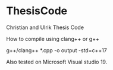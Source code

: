 # ThesisCode
Christian and Ulrik Thesis Code

How to compile using clang++ or g++

g++/clang++ *.cpp -o output -std=c++17

Also tested on Microsoft Visual studio 19.
